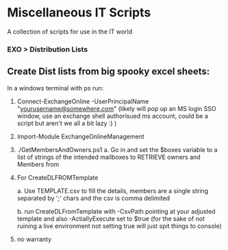 # Miscellaneous IT Scripts
A collection of scripts for use in the IT world


### EXO > Distribution Lists

## Create Dist lists from big spooky excel sheets:

In a windows terminal with ps run:


1. Connect-ExchangeOnline -UserPrincipalName "yourusername@somewhere.com" (likely will pop up an MS login SSO window, use an exchange shell authorisued ms account, could be a script but aren't we all a bit lazy :) )

2. Import-Module ExchangeOnlineManagement 

3. ./GetMembersAndOwners.ps1
	a. Go in and set the $boxes variable to a list of strings of the intended mailboxes to RETRIEVE owners and Members from


4. For CreateDLFROMTemplate

	a. Use TEMPLATE.csv to fill the details, members are a single string separated by ';' chars and the csv is comma delimited

	b. run CreateDLFromTemplate with -CsvPath pointing at your adjusted template and also -ActiallyExecute set to $true (for the sake of not ruining a live environment not setting true will just spit things to console)



5. no warranty


